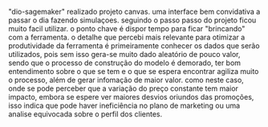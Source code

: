 "dio-sagemaker" 
realizado projeto canvas.
uma interface bem convidativa a passar o dia fazendo simulaçoes.
seguindo o passo passo do projeto ficou muito facil utilizar.
o ponto chave é dispor tempo para ficar "brincando" com a ferramenta.
o detalhe que percebi mais relevante para otimizar a produtividade da ferramenta é primeiramente
conhecer os dados que serão utilizados, pois sem isso gera-se muito dado aleatório de pouco valor,
sendo que o processo de construção do modelo é demorado, ter bom entendimento sobre o que se tem e 
o que se espera encontrar agiliza muito o processo, além de gerar infomação de maior valor.
como neste caso, onde se pode perceber que a variação do preço constante tem maior impacto,
embora se espere ver maiores desvios oriundos das promoções, isso indica que pode haver
ineficiência no plano de marketing ou uma analise equivocada sobre o perfil dos clientes.
